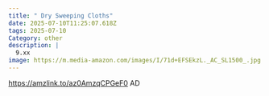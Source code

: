 ```yaml
---
title: " Dry Sweeping Cloths"
date: 2025-07-10T11:25:07.618Z
tags: 2025-07-10
Category: other
description: |
  9.xx
image: https://m.media-amazon.com/images/I/71d+EFSEkzL._AC_SL1500_.jpg
---
```

https://amzlink.to/az0AmzqCPGeF0
AD